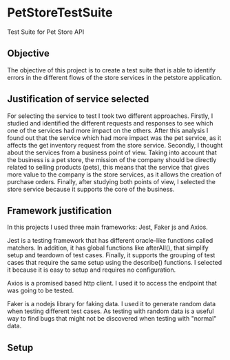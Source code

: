 # PetStoreTestSuite
Test Suite for Pet Store API

## Objective
The objective of this project is to create a test suite that is able to identify errors in the different flows of
the store services in the petstore application.

## Justification of service selected
For selecting the service to test I took two different approaches. Firstly, I studied and identified the different 
requests and responses to see which one of the services had more impact on the others. After this analysis I found out
that the service which had more impact was the pet service, as it affects the get inventory request from the store service.
Secondly, I thought about the services from a business point of view. Taking into account that the business is a pet store, the
mission of the company should be directly related to selling products (pets), this means that the service that gives more value to the company is the store services, as it allows the creation of purchase orders. Finally, after studying both points of view, I selected the store service because it supports the core of the business.

## Framework justification
In this projects I used three main frameworks: Jest, Faker js and Axios. 

Jest is a testing framework that has different oracle-like functions called matchers. In addition, it has global functions like afterAll(), that simplify setup and teardown of test cases. Finally, it supports the grouping of test cases that require the same setup using the describe() functions. I selected it because it is easy to setup and requires no configuration.

Axios is a promised based http client. I used it to access the endpoint that was going to be tested.

Faker is a nodejs library for faking data. I used it to generate random data when testing different test cases. As testing with random data is a useful way to find bugs that might not be discovered when testing with "normal" data.

## Setup


